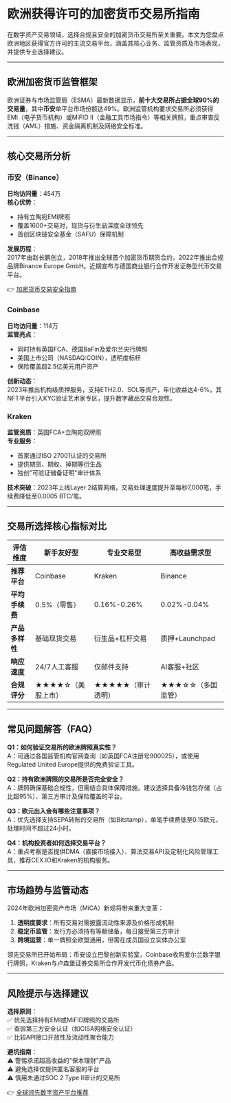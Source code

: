 # 欧洲获得许可的加密货币交易所指南

在数字资产交易领域，选择合规且安全的加密货币交易所至关重要。本文为您盘点欧洲地区获得官方许可的主流交易平台，涵盖其核心业务、监管资质及市场表现，并提供专业选择建议。

---

## 欧洲加密货币监管框架

欧洲证券与市场监管局（ESMA）最新数据显示，**前十大交易所占据全球90%的交易量**，其中**币安**单平台市场份额达49%。欧洲监管机构要求交易所必须获得EMI（电子货币机构）或MiFID II（金融工具市场指令）等相关牌照，重点审查反洗钱（AML）措施、资金隔离机制及网络安全标准。

---

## 核心交易所分析

### 币安（Binance）
**日均访问量**：454万  
**核心优势**：  
- 持有立陶宛EMI牌照  
- 覆盖1600+交易对，现货与衍生品深度全球领先  
- 首创区块链安全基金（SAFU）保障机制  

**发展历程**：  
2017年由赵长鹏创立，2018年推出全球首个加密货币期货合约，2022年推出合规品牌Binance Europe GmbH。近期宣布与德国商业银行合作开发证券型代币交易平台。

👉 [加密货币交易安全指南](https://bit.ly/okx_welcome)

### Coinbase
**日均访问量**：114万  
**监管亮点**：  
- 同时持有英国FCA、德国BaFin及爱尔兰央行牌照  
- 美国上市公司（NASDAQ:COIN），透明度标杆  
- 保险覆盖超2.5亿美元用户资产  

**创新动态**：  
2023年推出机构级质押服务，支持ETH2.0、SOL等资产，年化收益达4-6%。其NFT平台引入KYC验证艺术家专区，提升数字藏品交易合规性。

### Kraken
**监管资质**：英国FCA+立陶宛双牌照  
**专业服务**：  
- 首家通过ISO 27001认证的交易所  
- 提供期货、期权、掉期等衍生品  
- 独创"可验证储备证明"审计体系  

**技术突破**：2023年上线Layer 2结算网络，交易处理速度提升至每秒7,000笔，手续费降低至0.0005 BTC/笔。

---

## 交易所选择核心指标对比

| 评估维度       | 新手友好型       | 专业交易型       | 高收益需求型     |
|----------------|------------------|------------------|------------------|
| **推荐平台**   | Coinbase         | Kraken           | Binance          |
| **平均手续费** | 0.5%（零售）     | 0.16%-0.26%      | 0.02%-0.04%      |
| **产品多样性** | 基础现货交易     | 衍生品+杠杆交易  | 质押+Launchpad   |
| **响应速度**   | 24/7人工客服     | 仅邮件支持       | AI客服+社区      |
| **合规评分**   | ★★★★☆（美股上市）| ★★★★★（审计透明）| ★★★☆☆（多国监管）|

---

## 常见问题解答（FAQ）

**Q1：如何验证交易所的欧洲牌照真实性？**  
A：可通过各国监管机构官网查询（如英国FCA注册号900025），或使用Regulated United Europe提供的免费验证工具。

**Q2：持有欧洲牌照的交易所是否完全安全？**  
A：牌照确保基础合规性，但需结合具体保障措施。建议选择具备冷钱包存储（占比超95%）、第三方审计及保险覆盖的平台。

**Q3：欧元出入金有哪些注意事项？**  
A：优先选择支持SEPA转账的交易所（如Bitstamp），单笔手续费低至0.15欧元，处理时间不超过24小时。

**Q4：机构投资者如何选择交易平台？**  
A：重点考察是否提供DMA（直接市场接入）、算法交易API及定制化风险管理工具，推荐CEX.IO和Kraken的机构服务。

---

## 市场趋势与监管动态

2024年欧洲加密资产市场（MiCA）新规将带来重大变革：  
1. **透明度要求**：所有交易对需披露流动性来源及价格形成机制  
2. **稳定币监管**：发行方必须持有等额储备，每日接受第三方审计  
3. **跨境运营**：单一牌照全欧盟通用，但需在成员国设立实体办公室  

领先交易所已开始布局：币安设立巴黎创新实验室，Coinbase收购爱尔兰数字银行牌照，Kraken与卢森堡证券交易所合作开发代币化债券产品。

---

## 风险提示与选择建议

**选择原则**：  
✅ 优先选择持有EMI或MiFID牌照的交易所  
✅ 查验第三方安全认证（如CISA网络安全认证）  
✅ 比较API接口开放性及流动性聚合能力  

**避坑指南**：  
⚠️ 警惕承诺超高收益的"保本理财"产品  
⚠️ 避免选择仅提供匿名客服的平台  
⚠️ 慎用未通过SOC 2 Type II审计的交易所  

👉 [全球领先数字资产平台推荐](https://bit.ly/okx_welcome)